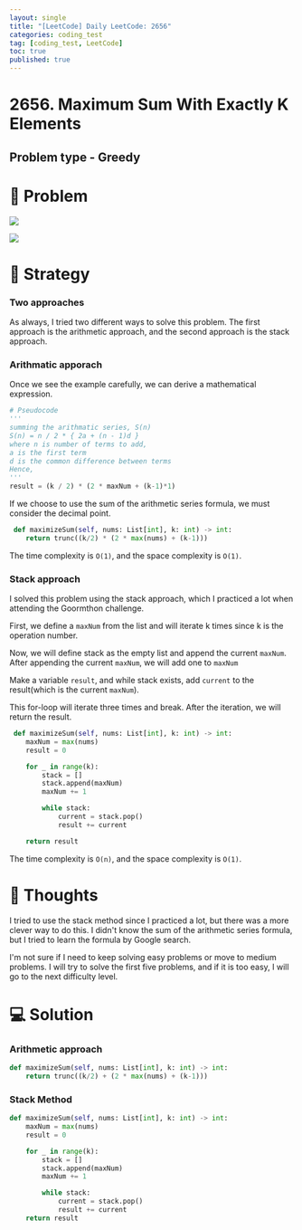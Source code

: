 ```yaml
---
layout: single
title: "[LeetCode] Daily LeetCode: 2656"
categories: coding_test
tag: [coding_test, LeetCode]
toc: true
published: true
---
```


# 2656. Maximum Sum With Exactly K Elements

## Problem type - Greedy

# 🧩 Problem

![](https://velog.velcdn.com/images/devbang/post/b3385afb-28d1-4d54-9583-14024469bad9/image.png)

![](https://velog.velcdn.com/images/devbang/post/5dd22e6d-92dd-4d28-8a9d-e37754597312/image.png)

# 🎯 Strategy

### Two approaches

As always, I tried two different ways to solve this problem. The first approach is the arithmetic approach, and the second approach is the stack approach.

### Arithmatic apporach

Once we see the example carefully, we can derive a mathematical expression.

```python
# Pseudocode
'''
summing the arithmatic series, S(n)
S(n) = n / 2 * { 2a + (n - 1)d }
where n is number of terms to add,
a is the first term
d is the common difference between terms
Hence,
'''
result = (k / 2) * (2 * maxNum + (k-1)*1)
```

If we choose to use the sum of the arithmetic series formula, we must consider the decimal point.

```python
 def maximizeSum(self, nums: List[int], k: int) -> int:
 	return trunc((k/2) * (2 * max(nums) + (k-1)))
```

The time complexity is `O(1)`, and the space complexity is `O(1)`.

### Stack approach

I solved this problem using the stack approach, which I practiced a lot when attending the Goormthon challenge.

First, we define a `maxNum` from the list and will iterate k times since k is the operation number.

Now, we will define stack as the empty list and append the current `maxNum`. After appending the current `maxNum`, we will add one to `maxNum`

Make a variable `result`, and while stack exists, add `current` to the result(which is the current `maxNum`).

This for-loop will iterate three times and break. After the iteration, we will return the result.

```python
 def maximizeSum(self, nums: List[int], k: int) -> int:
 	maxNum = max(nums)
    result = 0

    for _ in range(k):
    	stack = []
    	stack.append(maxNum)
        maxNum += 1

        while stack:
        	current = stack.pop()
            result += current

    return result
```

The time complexity is `O(n)`, and the space complexity is `O(1)`.

# 📌 Thoughts

I tried to use the stack method since I practiced a lot, but there was a more clever way to do this. I didn't know the sum of the arithmetic series formula, but I tried to learn the formula by Google search.

I'm not sure if I need to keep solving easy problems or move to medium problems. I will try to solve the first five problems, and if it is too easy, I will go to the next difficulty level.

# 💻 Solution

### Arithmetic approach

```python
def maximizeSum(self, nums: List[int], k: int) -> int:
	return trunc((k/2) + (2 * max(nums) + (k-1)))
```

### Stack Method

```python
def maximizeSum(self, nums: List[int], k: int) -> int:
	maxNum = max(nums)
    result = 0

    for _ in range(k):
    	stack = []
        stack.append(maxNum)
        maxNum += 1

        while stack:
        	current = stack.pop()
            result += current
	return result
```
